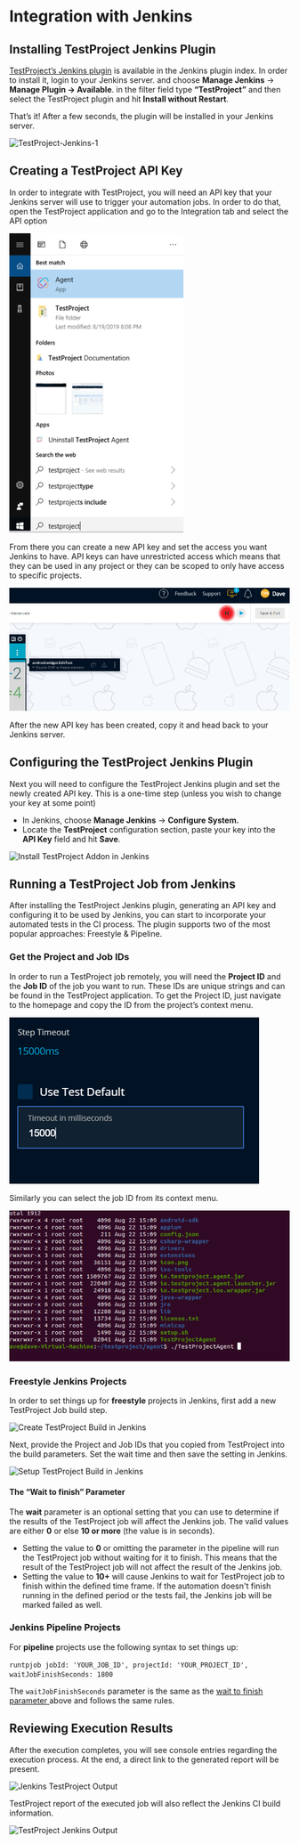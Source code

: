 # Integration with Jenkins

## Installing TestProject Jenkins Plugin

[TestProject’s Jenkins plugin](https://plugins.jenkins.io/testproject) is available in the Jenkins plugin index. In order to install it, login to your Jenkins server. and choose **Manage Jenkins** → **Manage Plugin → Available**. in the filter field type **“TestProject”** and then select the TestProject plugin and hit **Install without Restart**.

That’s it! After a few seconds, the plugin will be installed in your Jenkins server.

![TestProject-Jenkins-1](https://blog.testproject.io/wp-content/uploads/2019/02/Installing-Jenkins-Plugin-1.gif)

## Creating a TestProject API Key

In order to integrate with TestProject, you will need an API key that your Jenkins server will use to trigger your automation jobs. In order to do that, open the TestProject application and go to the Integration tab and select the API option

![TestProject API](../.gitbook/assets/image%20%2865%29.png)

From there you can create a new API key and set the access you want Jenkins to have. API keys can have unrestricted access which means that they can be used in any project or they can be scoped to only have access to specific projects.

![Manage API Access](../.gitbook/assets/image%20%2845%29.png)

After the new API key has been created, copy it and head back to your Jenkins server.

## Configuring the TestProject Jenkins Plugin

Next you will need to configure the TestProject Jenkins plugin and set the newly created API key. This is a one-time step \(unless you wish to change your key at some point\)

* In Jenkins, choose **Manage Jenkins** → **Configure System.**
* Locate the **TestProject** configuration section, paste your key into the **API Key** field and hit **Save**.

![Install TestProject Addon in Jenkins](https://blog.testproject.io/wp-content/uploads/2019/02/SetAPIKey-Process.gif)

## Running a TestProject Job from Jenkins

After installing the TestProject Jenkins plugin, generating an API key and configuring it to be used by Jenkins, you can start to incorporate your automated tests in the CI process. The plugin supports two of the most popular approaches: Freestyle & Pipeline.

### Get the Project and Job IDs

In order to run a TestProject job remotely, you will need the **Project ID** and the **Job ID** of the job you want to run. These IDs are unique strings and can be found in the TestProject application. To get the Project ID, just navigate to the homepage and copy the ID from the project’s context menu. 

![Project ID](../.gitbook/assets/image%20%2888%29.png)



Similarly you can select the job ID from its context menu.

![Job ID](../.gitbook/assets/image%20%2857%29.png)

### Freestyle Jenkins Projects

In order to set things up for **freestyle** projects in Jenkins, first add a new TestProject Job build step.

![Create TestProject Build in Jenkins](https://blog.testproject.io/wp-content/uploads/2019/02/AddBuildStep.png)

Next, provide the Project and Job IDs that you copied from TestProject into the build parameters. Set the wait time and then save the setting in Jenkins.

![Setup TestProject Build in Jenkins](https://blog.testproject.io/wp-content/uploads/2019/02/SetBuildStepParams.png)

#### The “Wait to finish” Parameter

The **wait** parameter is an optional setting that you can use to determine if the results of the TestProject job will affect the Jenkins job. The valid values are either **0** or else **10 or more** \(the value is in seconds\).

* Setting the value to **0** or omitting the parameter in the pipeline will run the TestProject job without waiting for it to finish. This means that the result of the TestProject job will not affect the result of the Jenkins job.
* Setting the value to **10+** will cause Jenkins to wait for TestProject job to finish within the defined time frame. If the automation doesn't finish running in the defined period or the tests fail, the Jenkins job will be marked failed as well.

### Jenkins Pipeline Projects

For **pipeline** projects use the following syntax to set things up:

`runtpjob jobId: 'YOUR_JOB_ID', projectId: 'YOUR_PROJECT_ID', waitJobFinishSeconds: 1800`

The `waitJobFinishSeconds` parameter is the same as the [wait to finish parameter ](integration-with-jenkins.md#the-wait-to-finish-parameter)above and follows the same rules.

## Reviewing Execution Results

After the execution completes, you will see console entries regarding the execution process. At the end, a direct link to the generated report will be present.

![Jenkins TestProject Output](https://blog.testproject.io/wp-content/uploads/2019/02/ConsoleOutput.png)

TestProject report of the executed job will also reflect the Jenkins CI build information.

![TestProject Jenkins Output](https://blog.testproject.io/wp-content/uploads/2019/02/Report.png)

